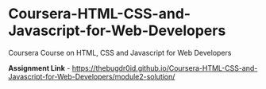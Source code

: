 # Coursera-HTML-CSS-and-Javascript-for-Web-Developers
Coursera Course on HTML, CSS and Javascript for Web Developers


<strong>Assignment Link</strong> - https://thebugdr0id.github.io/Coursera-HTML-CSS-and-Javascript-for-Web-Developers/module2-solution/
